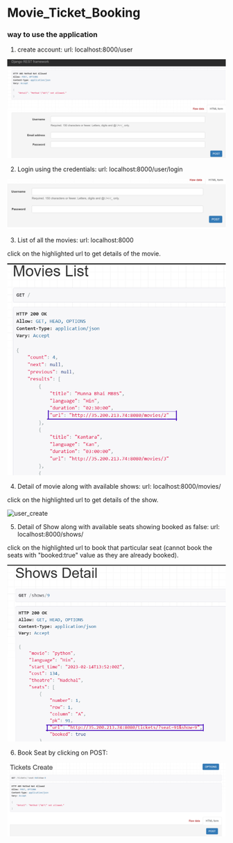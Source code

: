 # Movie_Ticket_Booking

### way to use the application

1) create account: 
url: localhost:8000/user

![user_create](screenshots/create_user.png?raw=true "Create User")

2) Login using the credentials:
url: localhost:8000/user/login

![user_create](screenshots/login.png?raw=true "Login User")

3) List of all the movies:
url: localhost:8000

click on the highlighted url to get details of the movie.

![user_create](screenshots/Movies_list.png?raw=true "Login User")

4) Detail of movie along with available shows:
url: localhost:8000/movies/<int>

click on the highlighted url to get details of the show.

![user_create](screenshots/Movies_detail.png?raw=true "Login User")

5) Detail of Show along with available seats showing booked as false:
url: localhost:8000/shows/<int>

click on the highlighted url to book that particular seat (cannot book the seats with "booked:true" value as they are already booked).

![user_create](screenshots/Show_detail.png?raw=true "Login User")

6) Book Seat by clicking on POST:


![user_create](screenshots/Book_ticket.png?raw=true "Login User")
